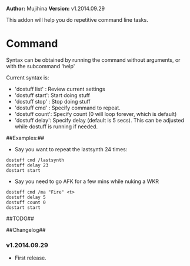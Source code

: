 **Author:** Mujihina
**Version:** v1.2014.09.29

This addon will help you do repetitive command line tasks.

# Command #

Syntax can be obtained by running the command without arguments, or with the subcommand 'help'

Current syntax is:
- 'dostuff list' : Review current settings
- 'dostuff start': Start doing stuff
- 'dostuff stop' : Stop doing stuff
- 'dostuff cmd'  : Specify command to repeat.
- 'dostuff count': Specify count (0 will loop forever, which is default)
- 'dostuff delay': Specify delay (default is 5 secs). This can be adjusted while dostuff is running if needed.


##Examples:##
- Say you want to repeat the lastsynth 24 times:

```
dostuff cmd /lastsynth
dostuff delay 23
dostart start
```

- Say you need to go AFK for a few mins while nuking a WKR
```
dostuff cmd /ma "Fire" <t>
dostuff delay 5
dostuff count 0
dostart start
```


##TODO##


##Changelog##

### v1.2014.09.29 ###
* First release.